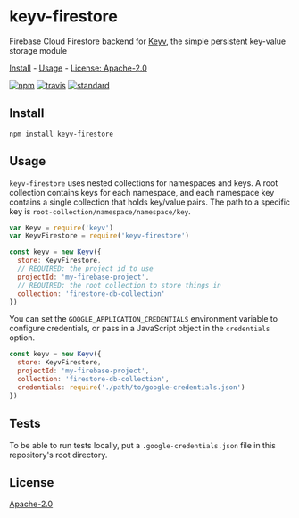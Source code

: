 # keyv-firestore

Firebase Cloud Firestore backend for [Keyv](https://github.com/lukechilds/keyv), the simple persistent key-value storage module

[Install](#install) - [Usage](#usage) - [License: Apache-2.0](#license)

[![npm][npm-image]][npm-url]
[![travis][travis-image]][travis-url]
[![standard][standard-image]][standard-url]

[npm-image]: https://img.shields.io/npm/v/keyv-firestore.svg?style=flat-square
[npm-url]: https://www.npmjs.com/package/keyv-firestore
[travis-image]: https://img.shields.io/travis/com/goto-bus-stop/keyv-firestore/default.svg?style=flat-square
[travis-url]: https://travis-ci.com/goto-bus-stop/keyv-firestore
[standard-image]: https://img.shields.io/badge/code%20style-standard-brightgreen.svg?style=flat-square
[standard-url]: http://npm.im/standard

## Install

```
npm install keyv-firestore
```

## Usage

`keyv-firestore` uses nested collections for namespaces and keys. A root collection contains keys for each namespace, and each namespace key contains a single collection that holds key/value pairs. The path to a specific key is `root-collection/namespace/namespace/key`.

```js
var Keyv = require('keyv')
var KeyvFirestore = require('keyv-firestore')

const keyv = new Keyv({
  store: KeyvFirestore,
  // REQUIRED: the project id to use
  projectId: 'my-firebase-project',
  // REQUIRED: the root collection to store things in
  collection: 'firestore-db-collection'
})
```

You can set the `GOOGLE_APPLICATION_CREDENTIALS` environment variable to configure credentials, or pass in a JavaScript object in the `credentials` option.

```js
const keyv = new Keyv({
  store: KeyvFirestore,
  projectId: 'my-firebase-project',
  collection: 'firestore-db-collection',
  credentials: require('./path/to/google-credentials.json')
})
```

## Tests

To be able to run tests locally, put a `.google-credentials.json` file in this repository's root directory.

## License

[Apache-2.0](LICENSE.md)
